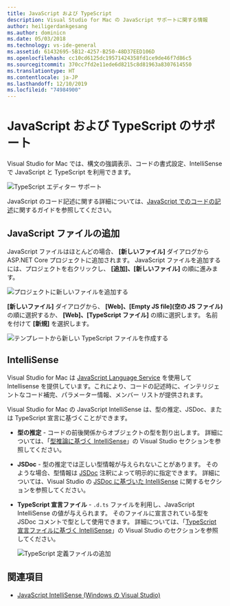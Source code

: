 ```yaml
---
title: JavaScript および TypeScript
description: Visual Studio for Mac の JavaScript サポートに関する情報
author: heiligerdankgesang
ms.author: dominicn
ms.date: 05/03/2018
ms.technology: vs-ide-general
ms.assetid: 61432695-5B12-4257-B250-48D37EED106D
ms.openlocfilehash: cc10cd6125dc19571424358fd1ce9de46f7d86c5
ms.sourcegitcommit: 370cc7fd2e11ede6d8215c8d81963a8307614550
ms.translationtype: HT
ms.contentlocale: ja-JP
ms.lasthandoff: 12/10/2019
ms.locfileid: "74984900"
---
```

# <a name="javascript-and-typescript-support"></a>JavaScript および TypeScript のサポート

Visual Studio for Mac では、構文の強調表示、コードの書式設定、IntelliSense で JavaScript と TypeScript を利用できます。

![TypeScript エディター サポート](https://msdnshared.blob.core.windows.net/media/2018/03/TypeScript-editor.gif)

JavaScript のコード記述に関する詳細については、[JavaScript でのコードの記述](/scripting/javascript/writing-javascript-code)に関するガイドを参照してください。

## <a name="adding-a-javascript-file"></a>JavaScript ファイルの追加

JavaScript ファイルはほとんどの場合、 **[新しいファイル]** ダイアログから ASP.NET Core プロジェクトに追加されます。 JavaScript ファイルを追加するには、プロジェクトを右クリックし、 **[追加]、[新しいファイル]** の順に進みます。

![プロジェクトに新しいファイルを追加する](media/javascript-image1.png)

**[新しいファイル]** ダイアログから、 **[Web]、[Empty JS file]\(空の JS ファイル\)** の順に選択するか、 **[Web]、[TypeScript ファイル]** の順に選択します。 名前を付けて **[新規]** を選択します。

![テンプレートから新しい TypeScript ファイルを作成する](media/javascript-image2.png)

## <a name="intellisense"></a>IntelliSense

Visual Studio for Mac は [JavaScript Language Service](/visualstudio/ide/javascript-intellisense) を使用して Intellisense を提供しています。これにより、コードの記述時に、インテリジェントなコード補完、パラメーター情報、メンバー リストが提供されます。

Visual Studio for Mac の JavaScript IntelliSense は、型の推定、JSDoc、または TypeScript 宣言に基づくことができます。

- **型の推定** - コードの前後関係からオブジェクトの型を割り出します。 詳細については、「[型推論に基づく IntelliSense](/visualstudio/ide/javascript-intellisense#intellisense-based-on-type-inference)」の Visual Studio セクションを参照してください。
- **JSDoc** - 型の推定では正しい型情報が与えられないことがあります。 そのような場合、型情報は [JSDoc](https://jsdoc.app/about-getting-started.html) 注釈によって明示的に指定できます。 詳細については、Visual Studio の [JSDoc に基づいた IntelliSense](/visualstudio/ide/javascript-intellisense#intellisense-based-on-jsdoc) に関するセクションを参照してください。
- **TypeScript 宣言ファイル** - `.d.ts` ファイルを利用し、JavaScript IntelliSense の値が与えられます。 そのファイルに宣言されている型を JSDoc コメントで型として使用できます。 詳細については、「[TypeScript 宣言ファイルに基づく IntelliSense](/visualstudio/ide/javascript-intellisense#intellisense-based-on-typescript-declaration-files)」の Visual Studio のセクションを参照してください。

    ![TypeScript 定義ファイルの追加](media/javascript-image3.png)

## <a name="see-also"></a>関連項目

- [JavaScript IntelliSense (Windows の Visual Studio)](/visualstudio/ide/javascript-intellisense)
